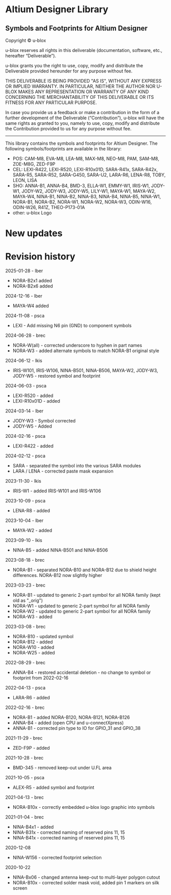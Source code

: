 # Altium Designer Library
Symbols and Footprints for Altium Designer
--------------------------------------------------------------------------------

Copyright © u-blox 

u-blox reserves all rights in this deliverable (documentation, software, etc., 
hereafter “Deliverable”). 

u-blox grants you the right to use, copy, modify and distribute the Deliverable
provided hereunder for any purpose without fee.  

THIS DELIVERABLE IS BEING PROVIDED "AS IS", WITHOUT ANY EXPRESS OR IMPLIED 
WARRANTY. IN PARTICULAR, NEITHER THE AUTHOR NOR U-BLOX MAKES ANY REPRESENTATION 
OR WARRANTY OF ANY KIND CONCERNING THE MERCHANTABILITY OF THIS DELIVERABLE 
OR ITS FITNESS FOR ANY PARTICULAR PURPOSE.

In case you provide us a feedback or make a contribution in the form of a 
further development of the Deliverable (“Contribution”), u-blox will have the 
same rights as granted to you, namely to use, copy, modify and distribute the 
Contribution provided to us for any purpose without fee.

-------------------------------------------------------------------------------

This library contains the symbols and footprints for Altium Designer.
The following symbols/footprints are available in the library:

* POS:   CAM-M8, EVA-M8, LEA-M8, MAX-M8, NEO-M8, PAM, SAM-M8, ZOE-M8G, ZED-F9P
* CEL:   LEXI-R422, LEXI-R520, LEXI-R10x01D, SARA-R41x, SARA-R42x, SARA-R5,
      	 SARA-R52, SARA-G450, SARA-U2, LARA-R6, LENA-R8, TOBY, LEON, LISA
* SHO:   ANNA-B1, ANNA-B4, BMD-3, ELLA-W1, EMMY-W1, IRIS-W1, JODY-W1, JODY-W2,
 	       JODY-W3, JODY-W5, LILY-W1, MAYA-W1, MAYA-W2, MAYA-W4, NINA-B1, NINA-B2, NINA-B3,
		 NINA-B4, NINA-B5, NINA-W1, NORA-B1, NORA-B2, NORA-W1, NORA-W2, NORA-W3,
		 ODIN-W16, ODIN-W26, R41Z, THEO-P173-01A
* other: u-blox Logo

# New updates
# Revision history
2025-01-28 - lber
* NORA-B2x1 added
* NORA-B2x6 added
  
2024-12-16 - lber
* MAYA-W4 added

2024-11-08 - psca
* LEXI - Add missing N6 pin (GND) to component symbols

2024-06-28 - brec
* NORA-W(all) - corrected underscore to hyphen in part names
* NORA-W3 - added alternate symbols to match NORA-B1 original style

2024-06-12 - lkis
* IRIS-W101, IRIS-W106, NINA-B501, NINA-B506, MAYA-W2, JODY-W3, JODY-W5 - restored symbol and footprint

2024-06-03 - psca
* LEXI-R520 - added
* LEXI-R10x01D - added

2024-03-14 - lber
* JODY-W3 - Symbol corrected
* JODY-W5 - Added

2024-02-16 - psca
* LEXI-R422 - added

2024-02-12 - psca
* SARA - separated the symbol into the various SARA modules
* LARA / LENA - corrected paste mask expansion

2023-11-30 - lkis
* IRIS-W1 - added IRIS-W101 and IRIS-W106

2023-10-09 - psca
* LENA-R8 - added

2023-10-04 - lber
* MAYA-W2 - added

2023-09-10 - lkis
* NINA-B5 - added NINA-B501 and NINA-B506

2023-08-18 - brec
* NORA-B1 - separated NORA-B10 and NORA-B12 due to shield height differences. NORA-B12 now slightly higher

2023-03-23 - brec
* NORA-B1 - updated to generic 2-part symbol for all NORA family (kept old as "_orig")
* NORA-W1 - updated to generic 2-part symbol for all NORA family
* NORA-W2 - updated to generic 2-part symbol for all NORA family
* NORA-W3 - added

2023-03-08 - brec
* NORA-B10 - updated symbol
* NORA-B12 - added
* NORA-W10 - added
* NORA-W25 - added

2022-08-29 - brec
* ANNA-B4 - restored accidental deletion - no change to symbol or footprint from 2022-02-16

2022-04-13 - psca
* LARA-R6 - added

2022-02-16 - brec
* NORA-B1 - added NORA-B120, NORA-B121, NORA-B126
* ANNA-B4 - added (open CPU and u-connectXpress)
* ANNA-B1 - corrected pin type to IO for GPIO_31 and GPIO_38

2021-11-29 - brec
* ZED-F9P - added

2021-10-28 - brec
* BMD-345 - removed keep-out under U.FL area

2021-10-05 - psca
* ALEX-R5 - added symbol and footprint

2021-04-13 - brec
* NORA-B10x - correctly embedded u-blox logo graphic into symbols

2021-01-04 - brec
* NINA-B4x1 - added
* NINA-B31x - corrected naming of reserved pins 11, 15
* NINA-B41x - corrected naming of reserved pins 11, 15

2020-12-08
* NINA-W156 - corrected footprint selection

2020-10-22
* NINA-Bx06 - changed antenna keep-out to multi-layer polygon cutout
* NORA-B10x - corrected solder mask void, added pin 1 markers on silk screen
